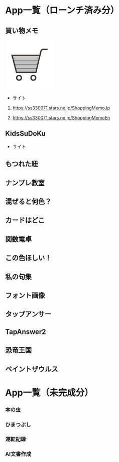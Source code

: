 # App一覧（ローンチ済み分）

## 買い物メモ

![icon](img/1024.png)

* サイト
1. https://ss330071.stars.ne.jp/ShoppingMemoJp

1. https://ss330071.stars.ne.jp/ShoppingMemoEn


## KidsSuDoKu

* サイト

## もつれた紐

## ナンプレ教室

## 混ぜると何色？

## カードはどこ

## 関数電卓

## この色ほしい！

## 私の句集

## フォント画像

## タップアンサー

## TapAnswer2

## 恐竜王国

## ペイントザウルス

# App一覧（未完成分）

### 本の虫
### ひまつぶし
### 運転記録
### AI文書作成

